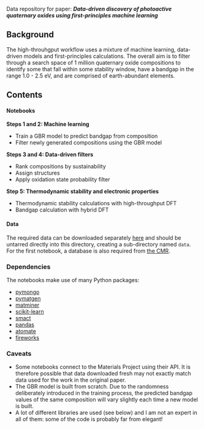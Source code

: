 Data repository for paper: ***Data-driven discovery of photoactive quaternary oxides using first-principles machine learning***

## Background

The high-throuhgput workflow uses a mixture of machine learning, data-driven models and first-principles calculations. The overall aim is to filter through a search space of 1 million quaternary oxide compositions to identify some that fall within some stability window, have a bandgap in the range 1.0 - 2.5 eV, and are comprised of earth-abundant elements. 

## Contents

#### Notebooks

**Steps 1 and 2: Machine learning**

- Train a GBR model to predict bandgap from composition
- Filter newly generated compositions using the GBR model

**Steps 3 and 4: Data-driven filters**

- Rank compositions by sustainability 
- Assign structures
- Apply oxidation state probability filter

**Step 5: Thermodynamic stability and electronic properties**

- Thermodynamic stability calculations with high-throughput DFT
- Bandgap calculation with hybrid DFT

#### Data

The required data can be downloaded separately [here](https://zenodo.org/record/2600285#.XJKBzs_7RBw) and should be untarred directly into this directory, creating a sub-directory named `data`. For the first notebook, a database is also required from [the CMR](https://cmr.fysik.dtu.dk/mp_gllbsc/mp_gllbsc.html#mp-gllbsc).

### Dependencies

The notebooks make use of many Python packages:

- [pymongo](https://api.mongodb.com/python/current/)
- [pymatgen](http://pymatgen.org)
- [matminer](https://hackingmaterials.github.io/matminer/)
- [scikit-learn](https://scikit-learn.org/stable/)
- [smact](https://github.com/WMD-group/smact)
- [pandas](https://pandas.pydata.org/)
- [atomate](https://atomate.org/)
- [fireworks](https://materialsproject.github.io/fireworks/)

### Caveats

- Some notebooks connect to the Materials Project using their API. It is therefore possible that data downloaded fresh may not exactly match data used for the work in the original paper. 
- The GBR model is built from scratch. Due to the randomness deliberately introduced in the training process, the predicted bandgap values of the same composition will vary slightly each time a new model is built.
- A lot of different libraries are used (see below) and I am not an expert in all of them: some of the code is probably far from elegant! 

